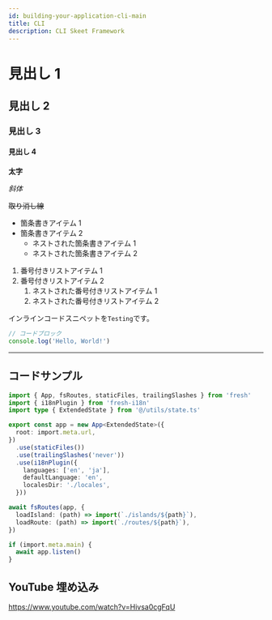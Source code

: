 ```yaml
---
id: building-your-application-cli-main
title: CLI
description: CLI Skeet Framework
---
```


# 見出し 1

## 見出し 2

### 見出し 3

#### 見出し 4

**太字**

_斜体_

~~取り消し線~~

- 箇条書きアイテム 1
- 箇条書きアイテム 2
  - ネストされた箇条書きアイテム 1
  - ネストされた箇条書きアイテム 2

1. 番号付きリストアイテム 1
2. 番号付きリストアイテム 2
   1. ネストされた番号付きリストアイテム 1
   2. ネストされた番号付きリストアイテム 2

インラインコードスニペットを`Testing`です。

```javascript
// コードブロック
console.log('Hello, World!')
```

---

## コードサンプル

```ts main.ts
import { App, fsRoutes, staticFiles, trailingSlashes } from 'fresh'
import { i18nPlugin } from 'fresh-i18n'
import type { ExtendedState } from '@/utils/state.ts'

export const app = new App<ExtendedState>({
  root: import.meta.url,
})
  .use(staticFiles())
  .use(trailingSlashes('never'))
  .use(i18nPlugin({
    languages: ['en', 'ja'],
    defaultLanguage: 'en',
    localesDir: './locales',
  }))

await fsRoutes(app, {
  loadIsland: (path) => import(`./islands/${path}`),
  loadRoute: (path) => import(`./routes/${path}`),
})

if (import.meta.main) {
  await app.listen()
}
```

## YouTube 埋め込み

https://www.youtube.com/watch?v=Hivsa0cgFqU
